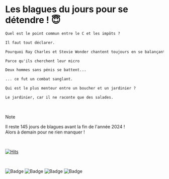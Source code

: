 
<h1>Les blagues du jours pour se détendre ! 😇</h1>

```diff
Quel est le point commun entre le C et les impôts ?

Il faut tout déclarer.
```

```diff
Pourquoi Ray Charles et Stevie Wonder chantent toujours en se balançant de gauche à droite ?

Parce qu'ils cherchent leur micro
```

```diff
Deux hommes sans pénis se battent...

... ce fut un combat sanglant.
```

```diff
Qui est le plus menteur entre un boucher et un jardinier ?

Le jardinier, car il ne raconte que des salades.
```

<br/>

> [!NOTE]
> Il reste 145 jours de blagues avant la fin de l'année 2024 ! <br/>
> Alors à demain pour ne rien manquer !

<br/>

[![Hits](https://hits.seeyoufarm.com/api/count/incr/badge.svg?url=https%3A%2F%2Fgithub.com%2FClems02%2Fhit-counter&count_bg=%23003E80&title_bg=%235C9FE1&icon=powershell.svg&icon_color=%23FFFFFF&title=Visite&edge_flat=false)](https://hits.seeyoufarm.com)

<br/>

![Badge](https://img.shields.io/badge/Last%20updated%20on-white?style=for-the-badge&logo=clockify)   ![Badge](https://img.shields.io/badge/08/08-white?style=for-the-badge) ![Badge](https://img.shields.io/badge/at-white?style=for-the-badge) ![Badge](https://img.shields.io/badge/13:40-white?style=for-the-badge)

